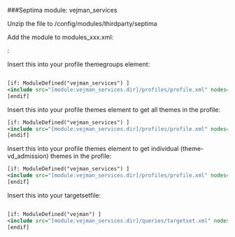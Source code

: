 ###Septima module: vejman_services

Unzip the file to /config/modules/thirdparty/septima

Add the module to modules_xxx.xml:

<module name="vejman_services" dir="thirdparty/septima/vejman_services" permissionlevel="public"/>:

Insert this into your profile themegroups element:

```xml

[if: ModuleDefined("vejman_services") ]
<include src="[module:vejman_services.dir]/profiles/profile.xml" nodes="/profile/themegroups/*" mustexist="false"/>
[endif]

```

Insert this into your profile themes element to get all themes in the profile:

```xml
[if: ModuleDefined("vejman_services") ]
<include src="[module:vejman_services.dir]/profiles/profile.xml" nodes="/profile/themes/*" mustexist="false"/>
[endif]
```

Insert this into your profile themes element to get individual (theme-vd_admission) themes in the profile:

```xml
[if: ModuleDefined("vejman_services") ]
<include src="[module:vejman_services.dir]/profiles/profile.xml" nodes="//profile/themes/theme[@name='theme-vd_admission']" mustexist="false"/>
[endif]
```

Insert this into your targetsetfile:

```xml

[if: ModuleDefined("vejman") ]
<include src="[module:vejman_services.dir]/queries/targetset.xml" nodes="/targetsets/targetset/*" mustexist="true"/>
[endif]

```
